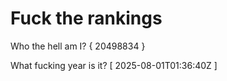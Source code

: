 # Fuck the rankings

Who the hell am I?
{ 20498834 }

What fucking year is it?
[ 2025-08-01T01:36:40Z ]
